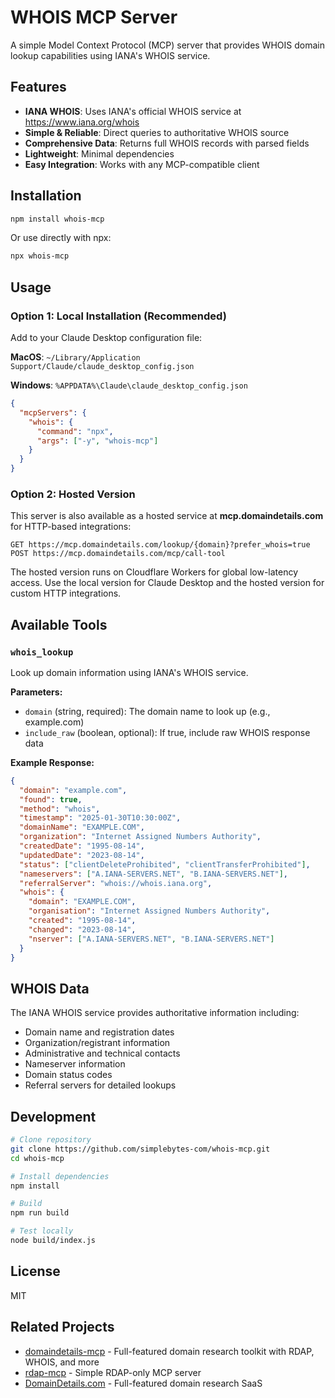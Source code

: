 # WHOIS MCP Server

A simple Model Context Protocol (MCP) server that provides WHOIS domain lookup capabilities using IANA's WHOIS service.

## Features

- **IANA WHOIS**: Uses IANA's official WHOIS service at https://www.iana.org/whois
- **Simple & Reliable**: Direct queries to authoritative WHOIS source
- **Comprehensive Data**: Returns full WHOIS records with parsed fields
- **Lightweight**: Minimal dependencies
- **Easy Integration**: Works with any MCP-compatible client

## Installation

```bash
npm install whois-mcp
```

Or use directly with npx:

```bash
npx whois-mcp
```

## Usage

### Option 1: Local Installation (Recommended)

Add to your Claude Desktop configuration file:

**MacOS**: `~/Library/Application Support/Claude/claude_desktop_config.json`

**Windows**: `%APPDATA%\Claude\claude_desktop_config.json`

```json
{
  "mcpServers": {
    "whois": {
      "command": "npx",
      "args": ["-y", "whois-mcp"]
    }
  }
}
```

### Option 2: Hosted Version

This server is also available as a hosted service at **mcp.domaindetails.com** for HTTP-based integrations:

```
GET https://mcp.domaindetails.com/lookup/{domain}?prefer_whois=true
POST https://mcp.domaindetails.com/mcp/call-tool
```

The hosted version runs on Cloudflare Workers for global low-latency access. Use the local version for Claude Desktop and the hosted version for custom HTTP integrations.

## Available Tools

### `whois_lookup`

Look up domain information using IANA's WHOIS service.

**Parameters:**
- `domain` (string, required): The domain name to look up (e.g., example.com)
- `include_raw` (boolean, optional): If true, include raw WHOIS response data

**Example Response:**
```json
{
  "domain": "example.com",
  "found": true,
  "method": "whois",
  "timestamp": "2025-01-30T10:30:00Z",
  "domainName": "EXAMPLE.COM",
  "organization": "Internet Assigned Numbers Authority",
  "createdDate": "1995-08-14",
  "updatedDate": "2023-08-14",
  "status": ["clientDeleteProhibited", "clientTransferProhibited"],
  "nameservers": ["A.IANA-SERVERS.NET", "B.IANA-SERVERS.NET"],
  "referralServer": "whois://whois.iana.org",
  "whois": {
    "domain": "EXAMPLE.COM",
    "organisation": "Internet Assigned Numbers Authority",
    "created": "1995-08-14",
    "changed": "2023-08-14",
    "nserver": ["A.IANA-SERVERS.NET", "B.IANA-SERVERS.NET"]
  }
}
```

## WHOIS Data

The IANA WHOIS service provides authoritative information including:
- Domain name and registration dates
- Organization/registrant information
- Administrative and technical contacts
- Nameserver information
- Domain status codes
- Referral servers for detailed lookups

## Development

```bash
# Clone repository
git clone https://github.com/simplebytes-com/whois-mcp.git
cd whois-mcp

# Install dependencies
npm install

# Build
npm run build

# Test locally
node build/index.js
```

## License

MIT

## Related Projects

- [domaindetails-mcp](https://github.com/simplebytes-com/domaindetails-mcp) - Full-featured domain research toolkit with RDAP, WHOIS, and more
- [rdap-mcp](https://github.com/simplebytes-com/rdap-mcp) - Simple RDAP-only MCP server
- [DomainDetails.com](https://domaindetails.com) - Full-featured domain research SaaS
